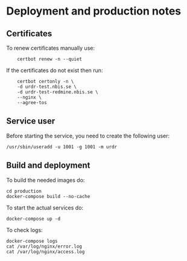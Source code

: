 # Deployment and production notes

## Certificates

To renew certificates manually use:

```shell
    certbot renew -n --quiet
```

If the certificates do not exist then run:

```shell
    certbot certonly -n \
    -d urdr-test.nbis.se \
    -d urdr-test-redmine.nbis.se \
    --nginx \
    --agree-tos
```

## Service user

Before starting the service, you need to create the following user:

```shell
/usr/sbin/useradd -u 1001 -g 1001 -m urdr
```

## Build and deployment

To build the needed images do:

```shell
cd production
docker-compose build --no-cache
```

To start the actual services do:

```shell
docker-compose up -d
```

To check logs:

```shell
docker-compose logs
cat /var/log/nginx/error.log
cat /var/log/nginx/access.log
```
